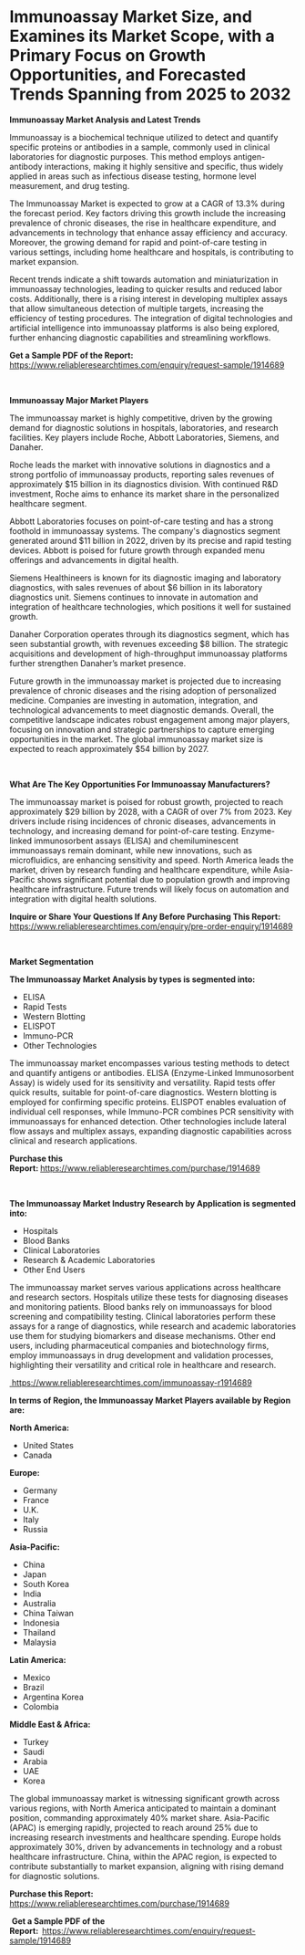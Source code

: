 <p><h1>Immunoassay Market Size, and Examines its Market Scope, with a Primary Focus on Growth Opportunities, and Forecasted Trends Spanning from 2025 to 2032</h1></p><p><strong>Immunoassay Market Analysis and Latest Trends</strong></p>
<p><p>Immunoassay is a biochemical technique utilized to detect and quantify specific proteins or antibodies in a sample, commonly used in clinical laboratories for diagnostic purposes. This method employs antigen-antibody interactions, making it highly sensitive and specific, thus widely applied in areas such as infectious disease testing, hormone level measurement, and drug testing.</p><p>The Immunoassay Market is expected to grow at a CAGR of 13.3% during the forecast period. Key factors driving this growth include the increasing prevalence of chronic diseases, the rise in healthcare expenditure, and advancements in technology that enhance assay efficiency and accuracy. Moreover, the growing demand for rapid and point-of-care testing in various settings, including home healthcare and hospitals, is contributing to market expansion.</p><p>Recent trends indicate a shift towards automation and miniaturization in immunoassay technologies, leading to quicker results and reduced labor costs. Additionally, there is a rising interest in developing multiplex assays that allow simultaneous detection of multiple targets, increasing the efficiency of testing procedures. The integration of digital technologies and artificial intelligence into immunoassay platforms is also being explored, further enhancing diagnostic capabilities and streamlining workflows.</p></p>
<p><strong>Get a Sample PDF of the Report:&nbsp;</strong> <a href="https://www.reliableresearchtimes.com/enquiry/request-sample/1914689?utm_campaign=3290&utm_medium=2&utm_source=Github&utm_content=ia&utm_term=13042025&utm_id=immunoassay">https://www.reliableresearchtimes.com/enquiry/request-sample/1914689</a></p>
<p>&nbsp;</p>
<p><strong>Immunoassay Major Market Players</strong></p>
<p><p>The immunoassay market is highly competitive, driven by the growing demand for diagnostic solutions in hospitals, laboratories, and research facilities. Key players include Roche, Abbott Laboratories, Siemens, and Danaher. </p><p>Roche leads the market with innovative solutions in diagnostics and a strong portfolio of immunoassay products, reporting sales revenues of approximately $15 billion in its diagnostics division. With continued R&D investment, Roche aims to enhance its market share in the personalized healthcare segment.</p><p>Abbott Laboratories focuses on point-of-care testing and has a strong foothold in immunoassay systems. The company's diagnostics segment generated around $11 billion in 2022, driven by its precise and rapid testing devices. Abbott is poised for future growth through expanded menu offerings and advancements in digital health.</p><p>Siemens Healthineers is known for its diagnostic imaging and laboratory diagnostics, with sales revenues of about $6 billion in its laboratory diagnostics unit. Siemens continues to innovate in automation and integration of healthcare technologies, which positions it well for sustained growth.</p><p>Danaher Corporation operates through its diagnostics segment, which has seen substantial growth, with revenues exceeding $8 billion. The strategic acquisitions and development of high-throughput immunoassay platforms further strengthen Danaher’s market presence.</p><p>Future growth in the immunoassay market is projected due to increasing prevalence of chronic diseases and the rising adoption of personalized medicine. Companies are investing in automation, integration, and technological advancements to meet diagnostic demands. Overall, the competitive landscape indicates robust engagement among major players, focusing on innovation and strategic partnerships to capture emerging opportunities in the market. The global immunoassay market size is expected to reach approximately $54 billion by 2027.</p></p>
<p>&nbsp;</p>
<p><strong>What Are The Key Opportunities For Immunoassay Manufacturers?</strong></p>
<p><p>The immunoassay market is poised for robust growth, projected to reach approximately $29 billion by 2028, with a CAGR of over 7% from 2023. Key drivers include rising incidences of chronic diseases, advancements in technology, and increasing demand for point-of-care testing. Enzyme-linked immunosorbent assays (ELISA) and chemiluminescent immunoassays remain dominant, while new innovations, such as microfluidics, are enhancing sensitivity and speed. North America leads the market, driven by research funding and healthcare expenditure, while Asia-Pacific shows significant potential due to population growth and improving healthcare infrastructure. Future trends will likely focus on automation and integration with digital health solutions.</p></p>
<p><strong>Inquire or Share Your Questions If Any Before Purchasing This Report:</strong> <a href="https://www.reliableresearchtimes.com/enquiry/pre-order-enquiry/1914689?utm_campaign=3290&utm_medium=2&utm_source=Github&utm_content=ia&utm_term=13042025&utm_id=immunoassay">https://www.reliableresearchtimes.com/enquiry/pre-order-enquiry/1914689</a></p>
<p>&nbsp;</p>
<p><strong>Market Segmentation</strong></p>
<p><strong>The Immunoassay Market Analysis by types is segmented into:</strong></p>
<p><ul><li>ELISA</li><li>Rapid Tests</li><li>Western Blotting</li><li>ELISPOT</li><li>Immuno-PCR</li><li>Other Technologies</li></ul></p>
<p><p>The immunoassay market encompasses various testing methods to detect and quantify antigens or antibodies. ELISA (Enzyme-Linked Immunosorbent Assay) is widely used for its sensitivity and versatility. Rapid tests offer quick results, suitable for point-of-care diagnostics. Western blotting is employed for confirming specific proteins. ELISPOT enables evaluation of individual cell responses, while Immuno-PCR combines PCR sensitivity with immunoassays for enhanced detection. Other technologies include lateral flow assays and multiplex assays, expanding diagnostic capabilities across clinical and research applications.</p></p>
<p><strong>Purchase this Report:&nbsp;</strong><a href="https://www.reliableresearchtimes.com/purchase/1914689?utm_campaign=3290&utm_medium=2&utm_source=Github&utm_content=ia&utm_term=13042025&utm_id=immunoassay">https://www.reliableresearchtimes.com/purchase/1914689</a></p>
<p>&nbsp;</p>
<p><strong>The Immunoassay Market Industry Research by Application is segmented into:</strong></p>
<p><ul><li>Hospitals</li><li>Blood Banks</li><li>Clinical Laboratories</li><li>Research & Academic Laboratories</li><li>Other End Users</li></ul></p>
<p><p>The immunoassay market serves various applications across healthcare and research sectors. Hospitals utilize these tests for diagnosing diseases and monitoring patients. Blood banks rely on immunoassays for blood screening and compatibility testing. Clinical laboratories perform these assays for a range of diagnostics, while research and academic laboratories use them for studying biomarkers and disease mechanisms. Other end users, including pharmaceutical companies and biotechnology firms, employ immunoassays in drug development and validation processes, highlighting their versatility and critical role in healthcare and research.</p></p>
<p><a href="https://www.reliableresearchtimes.com/immunoassay-r1914689?utm_campaign=3290&utm_medium=2&utm_source=Github&utm_content=ia&utm_term=13042025&utm_id=immunoassay">&nbsp;https://www.reliableresearchtimes.com/immunoassay-r1914689</a></p>
<p><strong>In terms of Region, the Immunoassay Market Players available by Region are:</strong></p>
<p>
    <p> <strong> North America: </strong>
        <ul>
            <li>United States</li>
            <li>Canada</li>
        </ul>
        </p> 
    <p> <strong> Europe: </strong>
        <ul>
            <li>Germany</li>
            <li>France</li>
            <li>U.K.</li>
            <li>Italy</li>
            <li>Russia</li>
        </ul>
        </p> 
    <p> <strong> Asia-Pacific: </strong>
        <ul>
            <li>China</li>
            <li>Japan</li>
            <li>South Korea</li>
            <li>India</li>
            <li>Australia</li>
            <li>China Taiwan</li>
            <li>Indonesia</li>
            <li>Thailand</li>
            <li>Malaysia</li>
        </ul>
        </p> 
    <p> <strong> Latin America: </strong>
        <ul>
            <li>Mexico</li>
            <li>Brazil</li>
            <li>Argentina Korea</li>
            <li>Colombia</li>
        </ul>
        </p> 
    <p> <strong> Middle East & Africa: </strong>
        <ul>
            <li>Turkey</li>
            <li>Saudi</li>
            <li>Arabia</li>
            <li>UAE</li>
            <li>Korea</li>
        </ul>
    </p>
    </p>
<p><p>The global immunoassay market is witnessing significant growth across various regions, with North America anticipated to maintain a dominant position, commanding approximately 40% market share. Asia-Pacific (APAC) is emerging rapidly, projected to reach around 25% due to increasing research investments and healthcare spending. Europe holds approximately 30%, driven by advancements in technology and a robust healthcare infrastructure. China, within the APAC region, is expected to contribute substantially to market expansion, aligning with rising demand for diagnostic solutions.</p></p>
<p><strong>Purchase this Report: </strong><a href="https://www.reliableresearchtimes.com/purchase/1914689?utm_campaign=3290&utm_medium=2&utm_source=Github&utm_content=ia&utm_term=13042025&utm_id=immunoassay">https://www.reliableresearchtimes.com/purchase/1914689</a></p>
<p>&nbsp;<strong>Get a Sample PDF of the Report:&nbsp;&nbsp;</strong><a href="https://www.reliableresearchtimes.com/enquiry/request-sample/1914689?utm_campaign=3290&utm_medium=2&utm_source=Github&utm_content=ia&utm_term=13042025&utm_id=immunoassay">https://www.reliableresearchtimes.com/enquiry/request-sample/1914689</a></p>
<p><strong></strong></p>
<p><p></p><p></p><p></p></p>